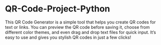 # QR-Code-Project-Python
This QR Code Generator is a simple tool that helps you create QR codes for text or links. You can preview the QR code before saving it, choose from different color themes, and even drag and drop text files for quick input. It’s easy to use and gives you stylish QR codes in just a few clicks!
